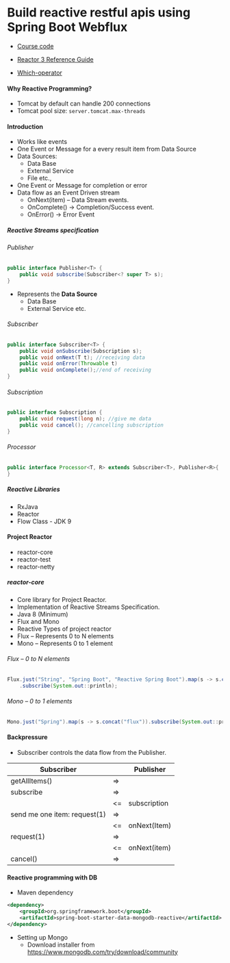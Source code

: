 # Build reactive restful apis using Spring Boot Webflux

- [Course code](https://github.com/dilipsundarraj1/Teach-ReactiveSpring)

- [Reactor 3 Reference Guide](https://projectreactor.io/docs/core/release/reference/)
- [Which-operator](https://projectreactor.io/docs/core/release/reference/#which-operator)

#### Why Reactive Programming?

- Tomcat by default can handle 200 connections
- Tomcat pool size: `server.tomcat.max-threads`

#### Introduction

- Works like events
- One Event or Message for a every result item from Data Source
- Data Sources:
  - Data Base
  - External Service
  - File etc.,
- One Event or Message for completion or error
- Data flow as an Event Driven stream
  - OnNext(item) – Data Stream events.
  - OnComplete() -> Completion/Success event.
  - OnError() -> Error Event

##### Reactive Streams specification

###### Publisher

```java
public interface Publisher<T> {
    public void subscribe(Subscriber<? super T> s);
}
```

- Represents the **Data Source**
  - Data Base
  - External Service etc.

###### Subscriber

```java
public interface Subscriber<T> {
    public void onSubscribe(Subscription s);
    public void onNext(T t); //receiving data
    public void onError(Throwable t)
    public void onComplete();//end of receiving
}
```

###### Subscription

```java
public interface Subscription {
    public void request(long n); //give me data
    public void cancel(); //cancelling subscription
}
```

###### Processor

```java
public interface Processor<T, R> extends Subscriber<T>, Publisher<R>{
}
```

##### Reactive Libraries

- RxJava
- Reactor
- Flow Class - JDK 9

#### Project Reactor

- reactor-core
- reactor-test
- reactor-netty

##### reactor-core

- Core library for Project Reactor.
- Implementation of Reactive Streams Specification.
- Java 8 (Minimum)
- Flux and Mono
- Reactive Types of project
  reactor
- Flux – Represents 0 to N
  elements
- Mono – Represents 0 to 1
  element

###### Flux – 0 to N elements

```java
Flux.just("String", "Spring Boot", "Reactive Spring Boot").map(s -> s.concat("flux"))
    .subscribe(System.out::println);
```

###### Mono – 0 to 1 elements

```java
Mono.just("Spring").map(s -> s.concat("flux")).subscribe(System.out::println);
```

#### Backpressure

- Subscriber controls the data flow from the Publisher.



| Subscriber                   |      | Publisher    |
| ---------------------------- | ---- | ------------ |
| getAllItems()                | =>   |              |
| subscribe                    | =>   |              |
|                              | <=   | subscription |
| send me one item: request(1) | =>   |              |
|                              | <=   | onNext(Item) |
| request(1)                   | =>   |              |
|                              | <=   | onNext(item) |
| cancel()                     | =>   |              |

#### Reactive programming with DB

- Maven dependency

```xml
<dependency>
	<groupId>org.springframework.boot</groupId>
	<artifactId>spring-boot-starter-data-mongodb-reactive</artifactId>
</dependency>
```

- Setting up Mongo
  - Download installer from https://www.mongodb.com/try/download/community 